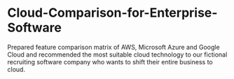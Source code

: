 # Cloud-Comparison-for-Enterprise-Software

Prepared feature comparison matrix of AWS, Microsoft Azure and Google Cloud and recommended the most suitable cloud technology to our fictional recruiting software company who wants to shift their entire business to cloud.

